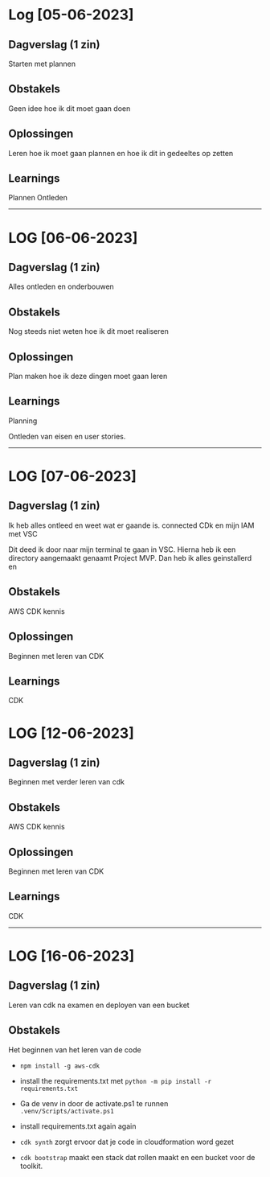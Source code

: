 # Log [05-06-2023]
## Dagverslag (1 zin)
Starten met plannen
## Obstakels
Geen idee hoe ik dit moet gaan doen

## Oplossingen
Leren hoe ik moet gaan plannen en hoe ik dit in gedeeltes op zetten

## Learnings
Plannen
Ontleden


---
# LOG [06-06-2023]
## Dagverslag (1 zin)
Alles ontleden en onderbouwen

## Obstakels
Nog steeds niet weten hoe ik dit moet realiseren

## Oplossingen
Plan maken hoe ik deze dingen moet gaan leren

## Learnings
Planning

Ontleden van eisen en user stories.


---

# LOG [07-06-2023]
## Dagverslag (1 zin)
Ik heb alles ontleed en weet wat er gaande is. connected CDk en mijn IAM met VSC

Dit deed ik door naar mijn terminal te gaan in VSC. Hierna heb ik een directory aangemaakt genaamt Project MVP. Dan heb ik alles geinstallerd en 

## Obstakels
AWS CDK kennis

## Oplossingen
Beginnen met leren van CDK

## Learnings
CDK


# LOG [12-06-2023]
## Dagverslag (1 zin)
Beginnen met verder leren van cdk 
## Obstakels
AWS CDK kennis

## Oplossingen
Beginnen met leren van CDK

## Learnings
CDK

---

# LOG [16-06-2023]
## Dagverslag (1 zin)
Leren van cdk na examen en deployen van een bucket

## Obstakels
Het beginnen van het leren van de code



- `npm install -g aws-cdk`
- install the requirements.txt met `python -m pip install -r requirements.txt` 
- Ga de venv in door de activate.ps1 te runnen `.venv/Scripts/activate.ps1`
- install requirements.txt again again 

- `cdk synth` zorgt ervoor dat je code in cloudformation word gezet
- `cdk bootstrap` maakt een stack dat rollen maakt en een bucket voor de toolkit.
